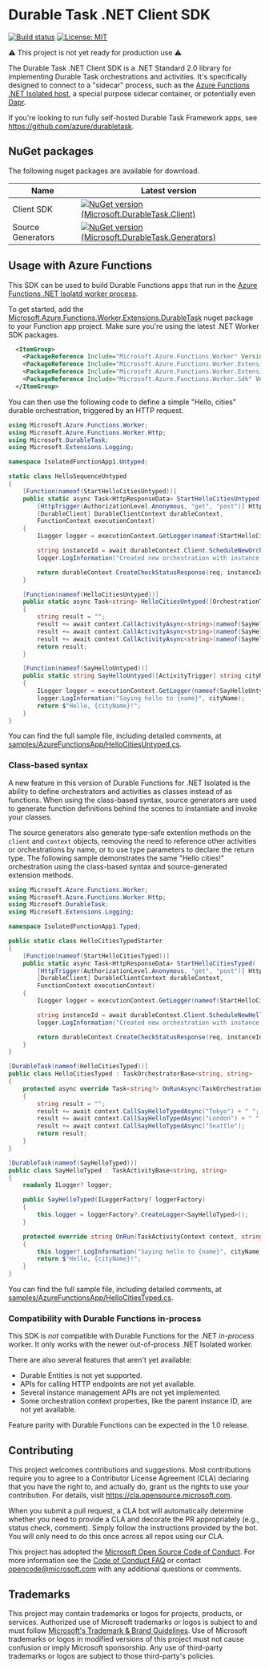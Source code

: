 ﻿# Durable Task .NET Client SDK

[![Build status](https://github.com/microsoft/durabletask-dotnet/workflows/Validate%20Build/badge.svg)](https://github.com/microsoft/durabletask-dotnet/actions?workflow=Validate+Build)
[![License: MIT](https://img.shields.io/badge/License-MIT-blue.svg)](https://opensource.org/licenses/MIT)

⚠ This project is not yet ready for production use ⚠

The Durable Task .NET Client SDK is a .NET Standard 2.0 library for implementing Durable Task orchestrations and activities. It's specifically designed to connect to a "sidecar" process, such as the [Azure Functions .NET Isolated host](https://docs.microsoft.com/azure/azure-functions/dotnet-isolated-process-guide), a special purpose sidecar container, or potentially even [Dapr](https://github.com/dapr/dapr/issues/4576).

If you're looking to run fully self-hosted Durable Task Framework apps, see https://github.com/azure/durabletask.

## NuGet packages

The following nuget packages are available for download.

| Name | Latest version |
| - | - |
| Client SDK | [![NuGet version (Microsoft.DurableTask.Client)](https://img.shields.io/nuget/vpre/Microsoft.DurableTask.Client?style=flat)](https://www.nuget.org/packages/Microsoft.DurableTask.Client/) |
 | Source Generators | [![NuGet version (Microsoft.DurableTask.Generators)](https://img.shields.io/nuget/vpre/Microsoft.DurableTask.Generators?style=flat)](https://www.nuget.org/packages/Microsoft.DurableTask.Generators/) |

## Usage with Azure Functions

This SDK can be used to build Durable Functions apps that run in the [Azure Functions .NET Isolatd worker process](https://docs.microsoft.com/azure/azure-functions/dotnet-isolated-process-guide).

To get started, add the [Microsoft.Azure.Functions.Worker.Extensions.DurableTask](https://www.nuget.org/packages//Microsoft.Azure.Functions.Worker.Extensions.DurableTask) nuget package to your Function app project. Make sure you're using the latest .NET Worker SDK packages.

```xml
  <ItemGroup>
    <PackageReference Include="Microsoft.Azure.Functions.Worker" Version="1.8.0-preview3" />
    <PackageReference Include="Microsoft.Azure.Functions.Worker.Extensions.DurableTask" Version="0.4.1-beta" />
    <PackageReference Include="Microsoft.Azure.Functions.Worker.Extensions.Http" Version="3.0.13" />
    <PackageReference Include="Microsoft.Azure.Functions.Worker.Sdk" Version="1.5.0-preview2" OutputItemType="Analyzer" />
  </ItemGroup>
```

You can then use the following code to define a simple "Hello, cities" durable orchestration, triggered by an HTTP request.

```csharp
using Microsoft.Azure.Functions.Worker;
using Microsoft.Azure.Functions.Worker.Http;
using Microsoft.DurableTask;
using Microsoft.Extensions.Logging;

namespace IsolatedFunctionApp1.Untyped;

static class HelloSequenceUntyped
{
    [Function(nameof(StartHelloCitiesUntyped))]
    public static async Task<HttpResponseData> StartHelloCitiesUntyped(
        [HttpTrigger(AuthorizationLevel.Anonymous, "get", "post")] HttpRequestData req,
        [DurableClient] DurableClientContext durableContext,
        FunctionContext executionContext)
    {
        ILogger logger = executionContext.GetLogger(nameof(StartHelloCitiesUntyped));

        string instanceId = await durableContext.Client.ScheduleNewOrchestrationInstanceAsync(nameof(HelloCitiesUntyped));
        logger.LogInformation("Created new orchestration with instance ID = {instanceId}", instanceId);

        return durableContext.CreateCheckStatusResponse(req, instanceId);
    }

    [Function(nameof(HelloCitiesUntyped))]
    public static async Task<string> HelloCitiesUntyped([OrchestrationTrigger] TaskOrchestrationContext context)
    {
        string result = "";
        result += await context.CallActivityAsync<string>(nameof(SayHelloUntyped), "Tokyo") + " ";
        result += await context.CallActivityAsync<string>(nameof(SayHelloUntyped), "London") + " ";
        result += await context.CallActivityAsync<string>(nameof(SayHelloUntyped), "Seattle");
        return result;
    }

    [Function(nameof(SayHelloUntyped))]
    public static string SayHelloUntyped([ActivityTrigger] string cityName, FunctionContext executionContext)
    {
        ILogger logger = executionContext.GetLogger(nameof(SayHelloUntyped));
        logger.LogInformation("Saying hello to {name}", cityName);
        return $"Hello, {cityName}!";
    }
}
```

You can find the full sample file, including detailed comments, at [samples/AzureFunctionsApp/HelloCitiesUntyped.cs](samples/AzureFunctionsApp/HelloCitiesUntyped.cs).

### Class-based syntax

A new feature in this version of Durable Functions for .NET Isolated is the ability to define orchestrators and activities as classes instead of as functions. When using the class-based syntax, source generators are used to generate function definitions behind the scenes to instantiate and invoke your classes.

The source generators also generate type-safe extention methods on the `client` and `context` objects, removing the need to reference other activities or orchestrations by name, or to use type parameters to declare the return type. The following sample demonstrates the same "Hello cities!" orchestration using the class-based syntax and source-generated extension methods.

```csharp
using Microsoft.Azure.Functions.Worker;
using Microsoft.Azure.Functions.Worker.Http;
using Microsoft.DurableTask;
using Microsoft.Extensions.Logging;

namespace IsolatedFunctionApp1.Typed;

public static class HelloCitiesTypedStarter
{
    [Function(nameof(StartHelloCitiesTyped))]
    public static async Task<HttpResponseData> StartHelloCitiesTyped(
        [HttpTrigger(AuthorizationLevel.Anonymous, "get", "post")] HttpRequestData req,
        [DurableClient] DurableClientContext durableContext,
        FunctionContext executionContext)
    {
        ILogger logger = executionContext.GetLogger(nameof(StartHelloCitiesTyped));

        string instanceId = await durableContext.Client.ScheduleNewHelloCitiesTypedInstanceAsync();
        logger.LogInformation("Created new orchestration with instance ID = {instanceId}", instanceId);

        return durableContext.CreateCheckStatusResponse(req, instanceId);
    }
}

[DurableTask(nameof(HelloCitiesTyped))]
public class HelloCitiesTyped : TaskOrchestratorBase<string, string>
{
    protected async override Task<string?> OnRunAsync(TaskOrchestrationContext context, string? input)
    {
        string result = "";
        result += await context.CallSayHelloTypedAsync("Tokyo") + " ";
        result += await context.CallSayHelloTypedAsync("London") + " ";
        result += await context.CallSayHelloTypedAsync("Seattle");
        return result;
    }
}

[DurableTask(nameof(SayHelloTyped))]
public class SayHelloTyped : TaskActivityBase<string, string>
{
    readonly ILogger? logger;

    public SayHelloTyped(ILoggerFactory? loggerFactory)
    {
        this.logger = loggerFactory?.CreateLogger<SayHelloTyped>();
    }

    protected override string OnRun(TaskActivityContext context, string? cityName)
    {
        this.logger?.LogInformation("Saying hello to {name}", cityName);
        return $"Hello, {cityName}!";
    }
}
```

You can find the full sample file, including detailed comments, at [samples/AzureFunctionsApp/HelloCitiesTyped.cs](samples/AzureFunctionsApp/HelloCitiesTyped.cs).

### Compatibility with Durable Functions in-process

This SDK is *not* compatible with Durable Functions for the .NET *in-process* worker. It only works with the newer out-of-process .NET Isolated worker.

There are also several features that aren't yet available:

* Durable Entities is not yet supported.
* APIs for calling HTTP endpoints are not yet available.
* Several instance management APIs are not yet implemented.
* Some orchestration context properties, like the parent instance ID, are not yet available.

Feature parity with Durable Functions can be expected in the 1.0 release.

## Contributing

This project welcomes contributions and suggestions.  Most contributions require you to agree to a
Contributor License Agreement (CLA) declaring that you have the right to, and actually do, grant us
the rights to use your contribution. For details, visit https://cla.opensource.microsoft.com.

When you submit a pull request, a CLA bot will automatically determine whether you need to provide
a CLA and decorate the PR appropriately (e.g., status check, comment). Simply follow the instructions
provided by the bot. You will only need to do this once across all repos using our CLA.

This project has adopted the [Microsoft Open Source Code of Conduct](https://opensource.microsoft.com/codeofconduct/).
For more information see the [Code of Conduct FAQ](https://opensource.microsoft.com/codeofconduct/faq/) or
contact [opencode@microsoft.com](mailto:opencode@microsoft.com) with any additional questions or comments.

## Trademarks

This project may contain trademarks or logos for projects, products, or services. Authorized use of Microsoft
trademarks or logos is subject to and must follow
[Microsoft's Trademark & Brand Guidelines](https://www.microsoft.com/legal/intellectualproperty/trademarks/usage/general).
Use of Microsoft trademarks or logos in modified versions of this project must not cause confusion or imply Microsoft sponsorship.
Any use of third-party trademarks or logos are subject to those third-party's policies.

